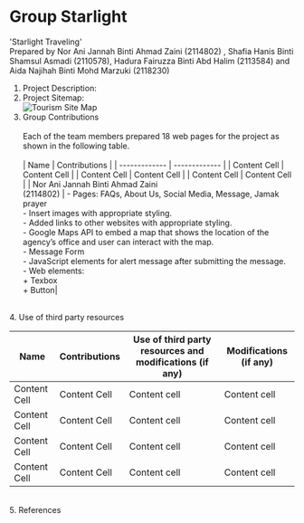 # Group Starlight 
'Starlight Traveling' <br>
Prepared by Nor Ani Jannah Binti Ahmad Zaini (2114802) , Shafia Hanis Binti Shamsul Asmadi (2110578), Hadura Fairuzza Binti Abd Halim (2113584) and Aida Najihah Binti Mohd Marzuki (2118230) <br>
1. Project Description: <br>
2. Project Sitemap: <br> 
   ![Tourism Site Map](https://user-images.githubusercontent.com/122706453/212503587-a267efcd-0987-4afd-ace8-a4c3c9a1ef25.jpg)
3. Group Contributions <br><br>
   Each of the team members prepared 18 web pages for the project as shown in the following table.
   <br><br>
   | Name  | Contributions |
   | ------------- | ------------- |
   | Content Cell  | Content Cell  |
   | Content Cell  | Content Cell  |
   | Content Cell  | Content Cell  |
   | Nor Ani Jannah Binti Ahmad Zaini <br> (2114802)  | - Pages: FAQs, About Us, Social Media, Message, Jamak prayer <br> - Insert images with appropriate styling. <br> - Added links to other websites with appropriate styling. <br> - Google Maps API to embed a map that shows the location of the agency’s office and user can interact with the map. <br> - Message Form <br> - JavaScript elements for alert message after submitting the message. <br> - Web elements: <br> + Texbox <br> + Button|
<br>
4. Use of third party resources 
   <br>
   
   | Name  | Contributions |Use of third party resources and modifications (if any) | Modifications (if any) |
   | ------------- | ------------- | ------------- | ------------- |
   | Content Cell  | Content Cell  | Content cell  | Content cell  |
   | Content Cell  | Content Cell  | Content cell  | Content cell  |
   | Content Cell  | Content Cell  | Content cell  | Content cell  |
   | Content Cell  | Content Cell  | Content cell  | Content cell  |
<br>
5.  References

   
   
  




  
